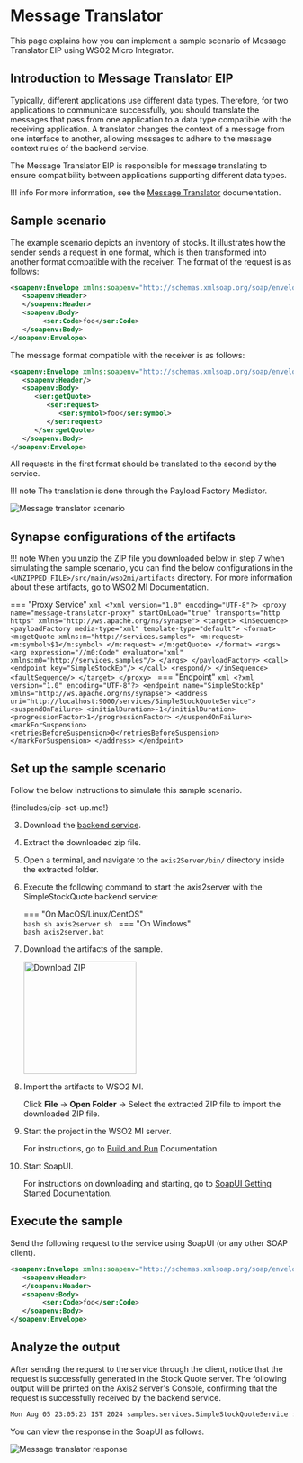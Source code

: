 # Message Translator

This page explains how you can implement a sample scenario of Message Translator EIP using WSO2 Micro Integrator.

## Introduction to Message Translator EIP

Typically, different applications use different data types. Therefore, for two applications to communicate successfully, you should translate the messages that pass from one application to a data type compatible with the receiving application. A translator changes the context of a message from one interface to another, allowing messages to adhere to the message context rules of the backend service.

The Message Translator EIP is responsible for message translating to ensure compatibility between applications supporting different data types.

!!! info
    For more information, see the [Message Translator](https://www.enterpriseintegrationpatterns.com/patterns/messaging/MessageTranslator.html) documentation. 

## Sample scenario

The example scenario depicts an inventory of stocks. It illustrates how the sender sends a request in one format, which is then transformed into another format compatible with the receiver. The format of the request is as follows:

```xml
<soapenv:Envelope xmlns:soapenv="http://schemas.xmlsoap.org/soap/envelope/" xmlns:ser="http://services.samples" xmlns:xsd="http://services.samples/xsd">
   <soapenv:Header>   
   </soapenv:Header>
   <soapenv:Body>
        <ser:Code>foo</ser:Code>
   </soapenv:Body>
</soapenv:Envelope>
```

The message format compatible with the receiver is as follows:

```xml
<soapenv:Envelope xmlns:soapenv="http://schemas.xmlsoap.org/soap/envelope/" xmlns:ser="http://services.samples" xmlns:xsd="http://services.samples/xsd">
   <soapenv:Header/>
   <soapenv:Body>
      <ser:getQuote>
         <ser:request>
            <ser:symbol>foo</ser:symbol>
         </ser:request>
      </ser:getQuote>
   </soapenv:Body>
</soapenv:Envelope>
```

All requests in the first format should be translated to the second by the service. 

!!! note
    The translation is done through the Payload Factory Mediator.

![Message translator scenario]({{base_path}}/assets/img/learn/enterprise-integration-patterns/messaging-systems/message-translator-scenario.png)

## Synapse configurations of the artifacts

!!! note
    When you unzip the ZIP file you downloaded below in step 7 when simulating the sample scenario, you can find the below configurations in the `<UNZIPPED_FILE>/src/main/wso2mi/artifacts` directory. For more information about these artifacts, go to WSO2 MI Documentation.

=== "Proxy Service"
    ```xml
    <?xml version="1.0" encoding="UTF-8"?>
    <proxy name="message-translator-proxy" startOnLoad="true" transports="http https" xmlns="http://ws.apache.org/ns/synapse">
        <target>
            <inSequence>
                <payloadFactory media-type="xml" template-type="default">
                    <format>
                        <m:getQuote xmlns:m="http://services.samples">
                            <m:request>
                                <m:symbol>$1</m:symbol>
                            </m:request>
                        </m:getQuote>
                    </format>
                    <args>
                        <arg expression="//m0:Code" evaluator="xml" xmlns:m0="http://services.samples"/>
                    </args>
                </payloadFactory>
                <call>
                    <endpoint key="SimpleStockEp"/>
                </call>
                <respond/>
            </inSequence>
            <faultSequence/>
        </target>
    </proxy>
    ```
=== "Endpoint"
    ```xml
    <?xml version="1.0" encoding="UTF-8"?>
    <endpoint name="SimpleStockEp" xmlns="http://ws.apache.org/ns/synapse">
        <address uri="http://localhost:9000/services/SimpleStockQuoteService">
            <suspendOnFailure>
                <initialDuration>-1</initialDuration>
                <progressionFactor>1</progressionFactor>
            </suspendOnFailure>
            <markForSuspension>
                <retriesBeforeSuspension>0</retriesBeforeSuspension>
            </markForSuspension>
        </address>
    </endpoint>
    ```

## Set up the sample scenario

Follow the below instructions to simulate this sample scenario.

{!includes/eip-set-up.md!}

3. Download the [backend service](https://github.com/wso2-docs/WSO2_EI/blob/master/Back-End-Service/axis2Server.zip).

4. Extract the downloaded zip file.

5. Open a terminal, and navigate to the `axis2Server/bin/` directory inside the extracted folder.

6. Execute the following command to start the axis2server with the SimpleStockQuote backend service:

    === "On MacOS/Linux/CentOS"   
          ```bash
          sh axis2server.sh
          ```
    === "On Windows"                
          ```bash
          axis2server.bat
          ``` 

7. Download the artifacts of the sample.

    <a href="{{base_path}}/assets/attachments/learn/enterprise-integration-patterns/MessageTranslatorEip.zip">
        <img src="{{base_path}}/assets/img/integrate/connectors/download-zip.png" width="200" alt="Download ZIP">
    </a>

8. Import the artifacts to WSO2 MI.

    Click **File** -> **Open Folder** -> Select the extracted ZIP file to import the downloaded ZIP file.

9. Start the project in the WSO2 MI server.

    For instructions, go to [Build and Run]("{{base_path}}/develop/deploy-artifacts/#build-and-run") Documentation.

10. Start SoapUI.

    For instructions on downloading and starting, go to [SoapUI Getting Started]("https://www.soapui.org/getting-started/") Documentation.

## Execute the sample

Send the following request to the service using SoapUI (or any other SOAP client).

```xml
<soapenv:Envelope xmlns:soapenv="http://schemas.xmlsoap.org/soap/envelope/" xmlns:ser="http://services.samples" xmlns:xsd="http://services.samples/xsd">
   <soapenv:Header>   
   </soapenv:Header>
   <soapenv:Body>
        <ser:Code>foo</ser:Code>
   </soapenv:Body>
</soapenv:Envelope>
```

## Analyze the output

After sending the request to the service through the client, notice that the request is successfully generated in the Stock Quote server.  The following output will be printed on the Axis2 server's Console, confirming that the request is successfully received by the backend service.

```bash
Mon Aug 05 23:05:23 IST 2024 samples.services.SimpleStockQuoteService :: Generating quote for : foo
```

You can view the response in the SoapUI as follows. 

![Message translator response]({{base_path}}/assets/img/learn/enterprise-integration-patterns/messaging-systems/message-translator-response.png)
